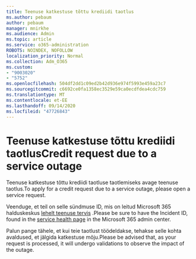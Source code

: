 ```yaml
---
title: Teenuse katkestuse tõttu krediidi taotlus
ms.author: pebaum
author: pebaum
manager: mnirkhe
ms.audience: Admin
ms.topic: article
ms.service: o365-administration
ROBOTS: NOINDEX, NOFOLLOW
localization_priority: Normal
ms.collection: Adm_O365
ms.custom:
- "9003020"
- "5752"
ms.openlocfilehash: 504df2dd1c09ed2b42d936e974f5993e459a23c7
ms.sourcegitcommit: c6692ce0fa1358ec3529e59ca0ecdfdea4cdc759
ms.translationtype: MT
ms.contentlocale: et-EE
ms.lasthandoff: 09/14/2020
ms.locfileid: "47726843"
---
```

# <a name="credit-request-due-to-a-service-outage"></a><span data-ttu-id="aecec-102">Teenuse katkestuse tõttu krediidi taotlus</span><span class="sxs-lookup"><span data-stu-id="aecec-102">Credit request due to a service outage</span></span>

<span data-ttu-id="aecec-103">Teenuse katkestuse tõttu krediidi taotluse taotlemiseks avage teenuse taotlus.</span><span class="sxs-lookup"><span data-stu-id="aecec-103">To apply for a credit request due to a service outage, please open a service request.</span></span>

<span data-ttu-id="aecec-104">Veenduge, et teil on selle sündmuse ID, mis on leitud Microsoft 365 halduskeskus [lehelt teenuse tervis](https://docs.microsoft.com/office365/enterprise/view-service-health) .</span><span class="sxs-lookup"><span data-stu-id="aecec-104">Please be sure to have the Incident ID, found in the [service health page](https://docs.microsoft.com/office365/enterprise/view-service-health) in the Microsoft 365 admin center.</span></span>

<span data-ttu-id="aecec-105">Palun pange tähele, et kui teie taotlust töödeldakse, tehakse selle kohta avaldused, et jälgida katkestuse mõju.</span><span class="sxs-lookup"><span data-stu-id="aecec-105">Please be advised that, as your request is processed, it will undergo validations to observe the impact of the outage.</span></span>
